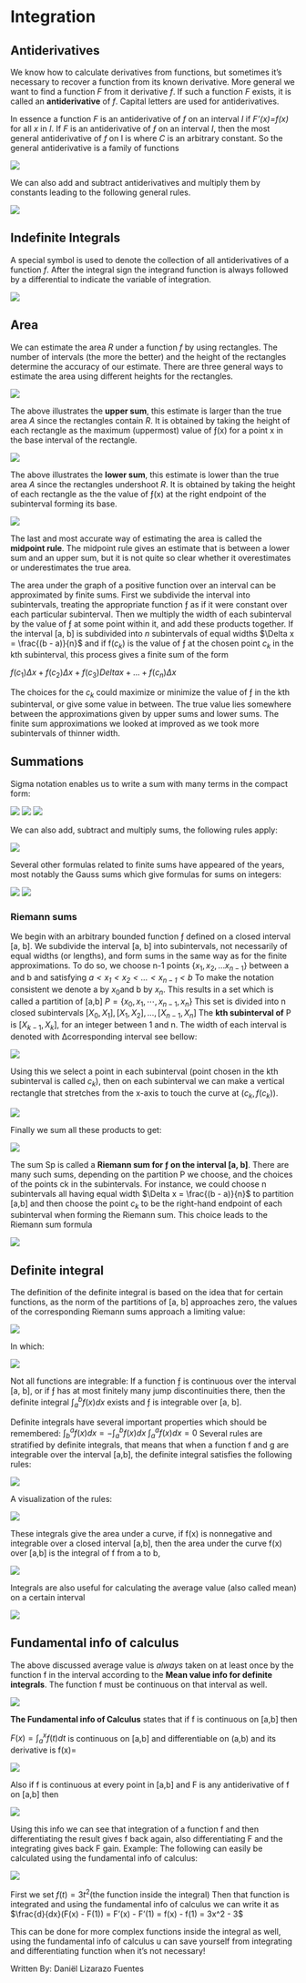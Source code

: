 # Integration

## Antiderivatives

We know how to calculate derivatives from functions, but sometimes it’s necessary to recover a function from its known derivative. More general we want to find a function _F_ from it derivative _f_. If such a function _F_ exists, it is called an **antiderivative** of _f_. Capital letters are used for antiderivatives.

In essence a function _F_ is an antiderivative of _f_ on an interval _I_ if _F’(x)=f(x)_ for all _x_ in _I_. If _F_ is an antiderivative of _ƒ_ on an interval _I_, then the most general antiderivative of _f_ on I is where _C_ is an arbitrary constant. So the general antiderivative is a family of functions

<img src="./antiderivativeTable.png" />

We can also add and subtract antiderivatives and multiply them by constants leading to the following general rules.

<img src="./antiderivativeRules.png" />

## Indefinite Integrals
A special symbol is used to denote the collection of all antiderivatives of a function *f*. After the integral sign the integrand function is always followed by a differential to indicate the variable of integration.

<img src="./indefiniteIntegral.png" />

## Area

We can estimate the area _R_ under a function _f_ by using rectangles. The number of intervals (the more the better) and the height of the rectangles determine the accuracy of our estimate. There are three general ways to estimate the area using different heights for the rectangles.

<img src="./areaUpper.png" />

The above illustrates the **upper sum**, this estimate is larger than the true area *A* since the rectangles contain *R*. It is obtained by taking the height of each rectangle as the maximum (uppermost) value of ƒ(x) for a point x in the base interval of the rectangle.

<img src="./areaLower.png" />

The above illustrates the **lower sum**, this estimate is lower than the true area *A* since the rectangles undershoot *R*. It is obtained by taking the height of each rectangle as the
the value of ƒ(x) at the right endpoint of the subinterval forming its base.

<img src="./areaMid.png" />

The last and most accurate way of estimating the area is called the **midpoint rule**. The midpoint rule gives an estimate that is between a lower sum and an upper sum, but it is not quite so clear whether it overestimates or underestimates the true area.

The area under the graph of a positive function over an interval can be approximated by finite sums. First we subdivide the interval into subintervals, treating the appropriate function ƒ as if it were constant over each particular subinterval. Then we multiply the width of each subinterval by the value of ƒ at some point within it, and add these products together. If the interval [a, b] is subdivided into _n_ subintervals of equal widths $\Delta x = \frac{(b - a)}{n}$ and if f($c_k$) is the value of ƒ at the chosen point $c_k$ in the kth subinterval, this process gives a finite sum of the form

$f(c_1) \Delta x + f(c_2) \Delta x + f(c_3) Delta x + … + f(c_n) \Delta x$

The choices for the $c_k$ could maximize or minimize the value of ƒ in the kth subinterval, or give some value in between. The true value lies somewhere between the approximations given by upper sums and lower sums. The finite sum approximations we looked at improved as we took more subintervals of thinner width.

## Summations

Sigma notation enables us to write a sum with many terms in the compact form:

<img src="./sum.png" />

<img src="./sumNotation.png" />

<img src="./sumExpl.png" />

We can also add, subtract and multiply sums, the following rules apply:

<img src="./sumRules.png" />

Several other formulas related to finite sums have appeared of the years, most notably the Gauss sums which give formulas for sums on integers:

<img src="./gauss1.png" />

<img src="./gauss2and3.png" />

### Riemann sums
We begin with an arbitrary bounded function ƒ defined on a closed interval [a, b]. We subdivide the interval [a, b] into subintervals, not necessarily of equal widths (or lengths), and form sums in the same way as for the finite approximations. To do so, we choose n-1 points $\{x_1, x_2, … x_{n -1}\}$ between a and b and satisfying *$a < x_1 < x_2 < … < x_{n - 1} < b$* To make the notation consistent we denote a by $x_0$and b by $x_n$. This results in a set which is called a partition of [a,b]
$P = \{x_0, x_1, \cdots, x_{n-1}, x_n \}$
This set is divided into n closed subintervals 
$[X_0, X_1], [X_1, X_2], … ,[X_{n-1}, X_n]$
The **kth subinterval of** P is $[X_{k-1}, X_k]$, for an integer between 1 and n. The width of each interval is denoted with Δcorresponding interval see bellow:

<img src="./kinterval.png" />

Using this we select a point in each subinterval (point chosen in the kth subinterval is called $c_k$), then on each subinterval we can make a vertical rectangle that stretches from the x-axis to touch the curve at ($c_k, f(c_k)$).

<img src="./rectanglegraph.png" />

Finally we sum all these products to get:

<img src="./productSum.png" />

The sum Sp is called a **Riemann sum for ƒ on the interval [a, b]**. There are many such sums, depending on the partition P we choose, and the choices of the points ck in the subintervals. For instance, we could choose n subintervals all having equal width $\Delta x = \frac{(b - a)}{n}$ to partition [a,b] and then choose the point $c_k$ to be the right-hand endpoint of each subinterval when forming the Riemann sum. This choice leads to the Riemann sum formula


<img src="./riemannSum.png" />

## Definite integral

The definition of the definite integral is based on the idea that for certain functions, as the norm of the partitions of [a, b] approaches zero, the values of the corresponding Riemann sums approach a limiting value:

<img src="./integral.png" />

In which:

<img src="./integralNotation.png" />

Not all functions are integrable: If a function ƒ is continuous over the interval [a, b], or if ƒ has at most finitely many jump discontinuities there, then the definite integral $\int_{a}^{b} f(x) dx$
exists and ƒ is integrable over [a, b].

Definite integrals have several important properties which should be remembered:
$\int_{b}^{a} f(x) dx = - \int_{a}^{b} f(x) dx$
$\int_{a}^{a} f(x) dx = 0$
Several rules are stratified by definite integrals, that means that when a function f and g are integrable over the interval [a,b], the definite integral satisfies the following rules:

<img src="./integralRules.png" />

A visualization of the rules:

<img src="./integralRulesVisualization.png" />

These integrals give the area under a curve, if f(x) is nonnegative and integrable over a closed interval [a,b], then the area under the curve f(x) over [a,b] is the integral of f from a to b,

<img src="./integral2.png" />

Integrals are also useful for calculating the average value (also called mean) on a certain interval

<img src="./averageIntegral.png" />

## Fundamental info of calculus

The above discussed average value is _always_ taken on at least once by the function f in the interval according to the **Mean value info for definite integrals**. The function f must be continuous on that interval as well.

<img src="./mean.png" />

**The Fundamental info of Calculus** states that if f is continuous on [a,b] then

$F(x)= \int_{a}^{x} f(t) dt$ is continuous on [a,b] and differentiable on (a,b) and its derivative is f(x)=

<img src="./fundamental.png" />

Also if f is continuous at every point in [a,b] and F is any antiderivative of f on [a,b] then

<img src="./fundamental2.png" />

Using this info we can see that integration of a function f and then differentiating the result gives f back again, also differentiating F and the integrating gives back F gain.
Example:
The following can easily be calculated using the fundamental info of calculus:

<img src="./supself.png" />

First we set $f(t) = 3t^2$(the function inside the integral)
Then that function is integrated and using the fundamental info of calculus we can write it as 
$\frac{d}{dx}(F(x) - F(1)) = F’(x) - F’(1) = f(x) - f(1) = 3x^2 - 3$

This can be done for more complex functions inside the integral as well, using the fundamental info of calculus u can save yourself from integrating and differentiating function when it’s not necessary!

<p class="contributor">Written By: Daniël Lizarazo Fuentes</p>
